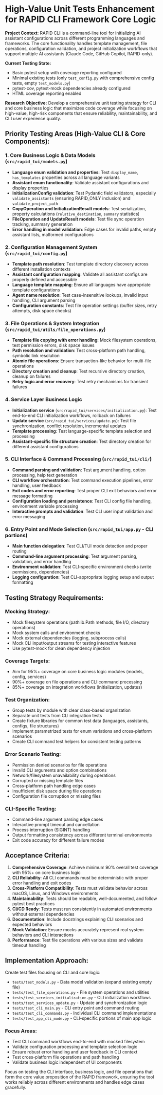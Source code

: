 # High-Value Unit Tests Enhancement for RAPID CLI Framework Core Logic

**Project Context:** RAPID CLI is a command-line tool for initializing AI assistant configurations across different programming languages and frameworks. The core functionality handles template management, file operations, configuration validation, and project initialization workflows that support multiple AI assistants (Claude Code, GitHub Copilot, RAPID-only).

**Current Testing State:**

- Basic pytest setup with coverage reporting configured
- Minimal existing tests (only `test_config.py` with comprehensive config tests, empty `test_models.py`)
- pytest-cov, pytest-mock dependencies already configured
- HTML coverage reporting enabled

**Research Objective:** Develop a comprehensive unit testing strategy for CLI and core business logic that maximizes code coverage while focusing on high-value, high-risk components that ensure reliability, maintainability, and CLI user experience quality.

## Priority Testing Areas (High-Value CLI & Core Components):

### 1. Core Business Logic & Data Models (`src/rapid_tui/models.py`)

- **Language enum validation and properties**: Test `display_name`, `has_templates` properties across all language variants
- **Assistant enum functionality**: Validate assistant configurations and display properties
- **InitializationConfig validation**: Test Pydantic field validators, especially `validate_assistants` (ensuring RAPID_ONLY inclusion) and `validate_project_path`
- **CopyOperation and InitializationResult models**: Test serialization, property calculations (`relative_destination`, `summary` statistics)
- **FileOperation and UpdateResult models**: Test file sync operation tracking, summary generation
- **Error handling in model validation**: Edge cases for invalid paths, empty assistant lists, malformed configurations

### 2. Configuration Management System (`src/rapid_tui/config.py`)

- **Template path resolution**: Test template directory discovery across different installation contexts
- **Assistant configuration mapping**: Validate all assistant configs are properly defined and accessible
- **Language template mapping**: Ensure all languages have appropriate template configurations
- **Agent name resolution**: Test case-insensitive lookups, invalid input handling, CLI argument parsing
- **Configuration constants**: Test file operation settings (buffer sizes, retry attempts, disk space checks)

### 3. File Operations & System Integration (`src/rapid_tui/utils/file_operations.py`)

- **Template file copying with error handling**: Mock filesystem operations, test permission errors, disk space issues
- **Path resolution and validation**: Test cross-platform path handling, symbolic link resolution
- **Atomic file operations**: Ensure transaction-like behavior for multi-file operations
- **Directory creation and cleanup**: Test recursive directory creation, cleanup on failures
- **Retry logic and error recovery**: Test retry mechanisms for transient failures

### 4. Service Layer Business Logic

- **Initialization service** (`src/rapid_tui/services/initialization.py`): Test end-to-end CLI initialization workflows, rollback on failures
- **Update service** (`src/rapid_tui/services/update.py`): Test file synchronization, conflict resolution, incremental updates
- **Template processing**: Test language-specific template selection and processing
- **Assistant-specific file structure creation**: Test directory creation for different assistant configurations

### 5. CLI Interface & Command Processing (`src/rapid_tui/cli/`)

- **Command parsing and validation**: Test argument handling, option processing, help text generation
- **CLI workflow orchestration**: Test command execution pipelines, error handling, user feedback
- **Exit codes and error reporting**: Test proper CLI exit behaviors and error message formatting
- **Configuration loading and persistence**: Test CLI config file handling, environment variable processing
- **Interactive prompts and validation**: Test CLI user input validation and error messaging

### 6. Entry Point and Mode Selection (`src/rapid_tui/app.py` - CLI portions)

- **Main function delegation**: Test CLI/TUI mode detection and proper routing
- **Command-line argument processing**: Test argument parsing, validation, and error handling
- **Environment validation**: Test CLI-specific environment checks (write permissions, dependencies)
- **Logging configuration**: Test CLI-appropriate logging setup and output formatting

## Testing Strategy Requirements:

### Mocking Strategy:

- Mock filesystem operations (pathlib.Path methods, file I/O, directory operations)
- Mock system calls and environment checks
- Mock external dependencies (logging, subprocess calls)
- Mock CLI input/output streams for testing interactive features
- Use pytest-mock for clean dependency injection

### Coverage Targets:

- Aim for 95%+ coverage on core business logic modules (models, config, services)
- 90%+ coverage on file operations and CLI command processing
- 85%+ coverage on integration workflows (initialization, updates)

### Test Organization:

- Group tests by module with clear class-based organization
- Separate unit tests from CLI integration tests
- Create fixture libraries for common test data (languages, assistants, configs, file structures)
- Implement parametrized tests for enum variations and cross-platform scenarios
- Create CLI command test helpers for consistent testing patterns

### Error Scenario Testing:

- Permission denied scenarios for file operations
- Invalid CLI arguments and option combinations
- Network/filesystem unavailability during operations
- Corrupted or missing template files
- Cross-platform path handling edge cases
- Insufficient disk space during file operations
- Configuration file corruption or missing files

### CLI-Specific Testing:

- Command-line argument parsing edge cases
- Interactive prompt timeout and cancellation
- Process interruption (SIGINT) handling
- Output formatting consistency across different terminal environments
- Exit code accuracy for different failure modes

## Acceptance Criteria:

1. **Comprehensive Coverage**: Achieve minimum 90% overall test coverage with 95%+ on core business logic
2. **CLI Reliability**: All CLI commands must be deterministic with proper error handling and exit codes
3. **Cross-Platform Compatibility**: Tests must validate behavior across macOS, Linux, and Windows environments
4. **Maintainability**: Tests should be readable, well-documented, and follow pytest best practices
5. **CI/CD Ready**: Tests must run consistently in automated environments without external dependencies
6. **Documentation**: Include docstrings explaining CLI scenarios and expected behaviors
7. **Mock Validation**: Ensure mocks accurately represent real system behaviors and CLI interactions
8. **Performance**: Test file operations with various sizes and validate timeout handling

## Implementation Approach:

Create test files focusing on CLI and core logic:

- `tests/test_models.py` - Data model validation (expand existing empty file)
- `tests/test_file_operations.py` - File system operations and utilities
- `tests/test_services_initialization.py` - CLI initialization workflows
- `tests/test_services_update.py` - Update and synchronization logic
- `tests/test_cli_main.py` - CLI entry point and command routing
- `tests/test_cli_commands.py` - Individual CLI command implementations
- `tests/test_app_cli_mode.py` - CLI-specific portions of main app logic

### Focus Areas:

- Test CLI command workflows end-to-end with mocked filesystem
- Validate configuration processing and template selection logic
- Ensure robust error handling and user feedback in CLI context
- Test cross-platform file operations and path handling
- Validate business logic independent of UI components

Focus on testing the CLI interface, business logic, and file operations that form the core value proposition of the RAPID framework, ensuring the tool works reliably across different environments and handles edge cases gracefully.
